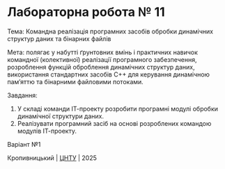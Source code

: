 ﻿# Лабораторна робота № 11

Тема: Командна реалізація програмних засобів обробки динамічних структур даних та бінарних файлів

Мета: полягає у набутті ґрунтовних вмінь і практичних навичок командної (колективної) реалізації програмного забезпечення, розроблення функцій оброблення динамічних структур даних, використання стандартних засобів С++ для керування динамічною пам’яттю та бінарними файловими потоками. 

Завдання:
 1. У складі команди ІТ-проекту розробити програмні модулі обробки динамічної структури даних.
 2. Реалізувати програмний засіб на основі розроблених командою модулів ІТ-проекту.

Варіант №1


Кропивницький | <a href="http://www.kntu.kr.ua/">ЦНТУ</a> | 2025
